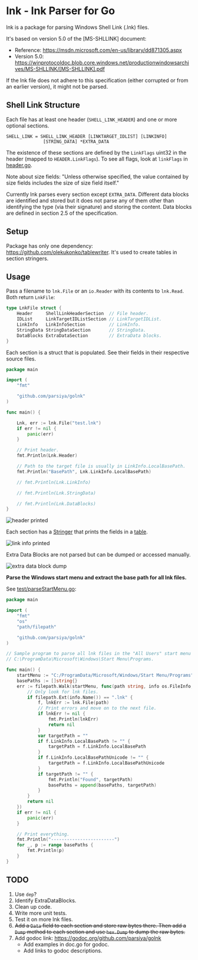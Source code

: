 # lnk - lnk Parser for Go
lnk is a package for parsing Windows Shell Link (.lnk) files.

It's based on version 5.0 of the [MS-SHLLINK] document:

* Reference: https://msdn.microsoft.com/en-us/library/dd871305.aspx
* Version 5.0: https://winprotocoldoc.blob.core.windows.net/productionwindowsarchives/MS-SHLLINK/[MS-SHLLINK].pdf

If the lnk file does not adhere to this specification (either corrupted or from an earlier version), it might not be parsed.

## Shell Link Structure
Each file has at least one header (`SHELL_LINK_HEADER`) and one or more optional sections. 

```
SHELL_LINK = SHELL_LINK_HEADER [LINKTARGET_IDLIST] [LINKINFO]
              [STRING_DATA] *EXTRA_DATA
```

The existence of these sections are defined by the `LinkFlags` uint32 in the header (mapped to `HEADER.LinkFlags`). To see all flags, look at `linkFlags` in [header.go](header.go).

Note about size fields: "Unless otherwise specified, the value contained by size fields includes the size of size field itself."

Currently lnk parses every section except `EXTRA_DATA`. Different data blocks are identified and stored but it does not parse any of them other than identifying the type (via their signature) and storing the content. Data blocks are defined in section 2.5 of the specification.

## Setup
Package has only one dependency: https://github.com/olekukonko/tablewriter. It's used to create tables in section stringers.

## Usage
Pass a filename to `lnk.File` or an `io.Reader` with its contents to `lnk.Read`. Both return `LnkFile`:

``` go
type LnkFile struct {
	Header     ShellLinkHeaderSection  // File header.
	IDList     LinkTargetIDListSection // LinkTargetIDList.
	LinkInfo   LinkInfoSection         // LinkInfo.
	StringData StringDataSection       // StringData.
	DataBlocks ExtraDataSection        // ExtraData blocks.
}
```

Each section is a struct that is populated. See their fields in their respective source files.

``` go
package main

import (
	"fmt"

	"github.com/parsiya/golnk"
)

func main() {

	Lnk, err := lnk.File("test.lnk")
	if err != nil {
		panic(err)
	}

	// Print header.
	fmt.Println(Lnk.Header)

	// Path to the target file is usually in LinkInfo.LocalBasePath.
	fmt.Println("BasePath", Lnk.LinkInfo.LocalBasePath)

	// fmt.Println(Lnk.LinkInfo)

	// fmt.Println(Lnk.StringData)

	// fmt.Println(Lnk.DataBlocks)
}
```

![header printed](img/example01.png)

Each section has a [Stringer](https://golang.org/pkg/fmt/#Stringer) that prints the fields in a [table](https://github.com/olekukonko/tablewriter).

![link info printed](img/example02.png)

Extra Data Blocks are not parsed but can be dumped or accessed manually.

![extra data block dump](img/example03.png)

**Parse the Windows start menu and extract the base path for all lnk files.**

See [test/parseStartMenu.go](test/parseStartMenu.go):

``` go
package main

import (
	"fmt"
	"os"
	"path/filepath"

	"github.com/parsiya/golnk"
)

// Sample program to parse all lnk files in the "All Users" start menu at
// C:\ProgramData\Microsoft\Windows\Start Menu\Programs.

func main() {
	startMenu := "C:/ProgramData/Microsoft/Windows/Start Menu/Programs"
	basePaths := []string{}
	err := filepath.Walk(startMenu, func(path string, info os.FileInfo, walkErr error) error {
		// Only look for lnk files.
		if filepath.Ext(info.Name()) == ".lnk" {
			f, lnkErr := lnk.File(path)
			// Print errors and move on to the next file.
			if lnkErr != nil {
				fmt.Println(lnkErr)
				return nil
			}
			var targetPath = ""
			if f.LinkInfo.LocalBasePath != "" {
				targetPath = f.LinkInfo.LocalBasePath
			}
			if f.LinkInfo.LocalBasePathUnicode != "" {
				targetPath = f.LinkInfo.LocalBasePathUnicode
			}
			if targetPath != "" {
				fmt.Println("Found", targetPath)
				basePaths = append(basePaths, targetPath)
			}
		}
		return nil
	})
	if err != nil {
		panic(err)
	}

	// Print everything.
	fmt.Println("------------------------")
	for _, p := range basePaths {
		fmt.Println(p)
	}
}
```

## TODO
1. Use `dep`?
2. Identify ExtraDataBlocks.
3. Clean up code.
4. Write more unit tests.
5. Test it on more lnk files.
6. ~~Add a `Data` field to each section and store raw bytes there. Then add a `Dump` method to each section and use `hex.Dump` to dump the raw bytes.~~
7. Add godoc link: https://godoc.org/github.com/parsiya/golnk
	* Add examples in doc.go for godoc.
	* Add links to godoc descriptions.